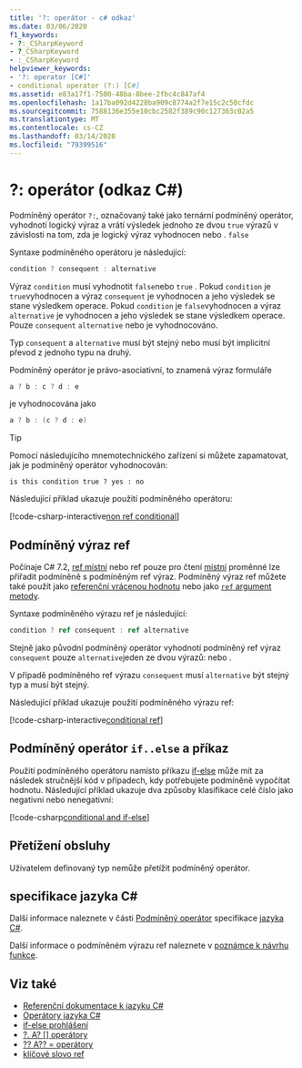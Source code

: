 ```yaml
---
title: '?: operátor - c# odkaz'
ms.date: 03/06/2020
f1_keywords:
- ?:_CSharpKeyword
- ?_CSharpKeyword
- :_CSharpKeyword
helpviewer_keywords:
- '?: operator [C#]'
- conditional operator (?:) [C#]
ms.assetid: e83a17f1-7500-48ba-8bee-2fbc4c847af4
ms.openlocfilehash: 1a17ba092d4228ba909c8774a2f7e15c2c50cfdc
ms.sourcegitcommit: 7588136e355e10cbc2582f389c90c127363c02a5
ms.translationtype: MT
ms.contentlocale: cs-CZ
ms.lasthandoff: 03/14/2020
ms.locfileid: "79399516"
---
```

# <a name="-operator-c-reference"></a>?: operátor (odkaz C#)

Podmíněný operátor `?:`, označovaný také jako ternární podmíněný operátor, vyhodnotí logický výraz a vrátí výsledek jednoho ze dvou `true` výrazů v závislosti na tom, zda je logický výraz vyhodnocen nebo . `false`

Syntaxe podmíněného operátoru je následující:

```csharp
condition ? consequent : alternative
```

Výraz `condition` musí vyhodnotit `false`nebo `true` . Pokud `condition` je `true`vyhodnocen a výraz `consequent` je vyhodnocen a jeho výsledek se stane výsledkem operace. Pokud `condition` je `false`vyhodnocen a výraz `alternative` je vyhodnocen a jeho výsledek se stane výsledkem operace. Pouze `consequent` `alternative` nebo je vyhodnocováno.

Typ `consequent` a `alternative` musí být stejný nebo musí být implicitní převod z jednoho typu na druhý.

Podmíněný operátor je právo-asociativní, to znamená výraz formuláře

```csharp
a ? b : c ? d : e
```

je vyhodnocována jako

```csharp
a ? b : (c ? d : e)
```

> [!TIP]
> Pomocí následujícího mnemotechnického zařízení si můžete zapamatovat, jak je podmíněný operátor vyhodnocován:
>
> ```text
> is this condition true ? yes : no
> ```

Následující příklad ukazuje použití podmíněného operátoru:

[!code-csharp-interactive[non ref conditional](snippets/ConditionalOperator.cs#ConditionalValue)]

## <a name="conditional-ref-expression"></a>Podmíněný výraz ref

Počínaje C# 7.2, [ref místní](../keywords/ref.md#ref-locals) nebo ref pouze pro čtení [místní](../keywords/ref.md#ref-readonly-locals) proměnné lze přiřadit podmíněně s podmíněným ref výraz. Podmíněný výraz ref můžete také použít jako [referenční vrácenou hodnotu](../keywords/ref.md#reference-return-values) nebo jako [ `ref` argument metody](../keywords/ref.md#passing-an-argument-by-reference).

Syntaxe podmíněného výrazu ref je následující:

```csharp
condition ? ref consequent : ref alternative
```

Stejně jako původní podmíněný operátor vyhodnotí podmíněný ref výraz `consequent` pouze `alternative`jeden ze dvou výrazů: nebo .

V případě podmíněného ref výrazu `consequent` musí `alternative` být stejný typ a musí být stejný.

Následující příklad ukazuje použití podmíněného výrazu ref:

[!code-csharp-interactive[conditional ref](snippets/ConditionalOperator.cs#ConditionalRef)]

## <a name="conditional-operator-and-an-ifelse-statement"></a>Podmíněný operátor `if..else` a příkaz

Použití podmíněného operátoru namísto příkazu [if-else](../keywords/if-else.md) může mít za následek stručnější kód v případech, kdy potřebujete podmíněně vypočítat hodnotu. Následující příklad ukazuje dva způsoby klasifikace celé číslo jako negativní nebo nenegativní:

[!code-csharp[conditional and if-else](snippets/ConditionalOperator.cs#CompareWithIf)]

## <a name="operator-overloadability"></a>Přetížení obsluhy

Uživatelem definovaný typ nemůže přetížit podmíněný operátor.

## <a name="c-language-specification"></a>specifikace jazyka C#

Další informace naleznete v části [Podmíněný operátor](~/_csharplang/spec/expressions.md#conditional-operator) specifikace [jazyka C#](~/_csharplang/spec/introduction.md).

Další informace o podmíněném výrazu ref naleznete v [poznámce k návrhu funkce](~/_csharplang/proposals/csharp-7.2/conditional-ref.md).

## <a name="see-also"></a>Viz také

- [Referenční dokumentace k jazyku C#](../index.md)
- [Operátory jazyka C#](index.md)
- [if-else prohlášení](../keywords/if-else.md)
- [?. A? [] operátory](member-access-operators.md#null-conditional-operators--and-)
- [?? A?? = operátory](null-coalescing-operator.md)
- [klíčové slovo ref](../keywords/ref.md)
